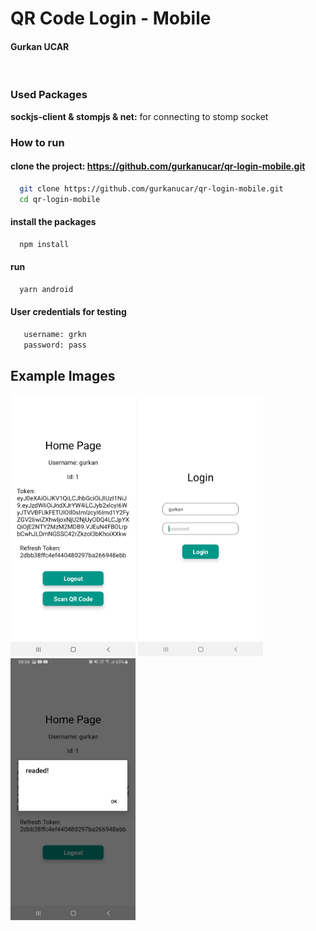 # QR Code Login - Mobile

#### Gurkan UCAR

&nbsp;

### Used Packages

**sockjs-client & stompjs & net:** for connecting to stomp socket

### How to run

#### clone the project: https://github.com/gurkanucar/qr-login-mobile.git

```bash
  git clone https://github.com/gurkanucar/qr-login-mobile.git
  cd qr-login-mobile
```

#### install the packages

```bash
  npm install
```

#### run

```bash
  yarn android
```

#### User credentials for testing

```bash
   username: grkn
   password: pass
```

## Example Images

<img src="./images/ex1.jpeg" width="200">
<img src="./images/ex2.jpeg" width="200">
<img src="./images/ex3.jpeg" width="200">